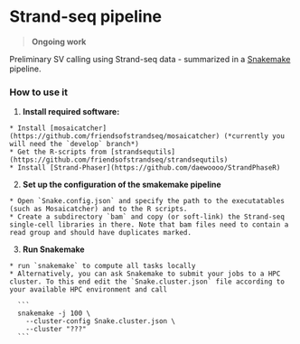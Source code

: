 # Strand-seq pipeline

> **Ongoing work**

Preliminary SV calling using Strand-seq data - summarized in a [Snakemake](https://bitbucket.org/snakemake/snakemake) pipeline.

### How to use it

  1. **Install required software:**
  
    * Install [mosaicatcher](https://github.com/friendsofstrandseq/mosaicatcher) (*currently you will need the `develop` branch*)
    * Get the R-scripts from [strandsequtils](https://github.com/friendsofstrandseq/strandsequtils)
    * Install [Strand-Phaser](https://github.com/daewoooo/StrandPhaseR)

  2. **Set up the configuration of the smakemake pipeline**
  
    * Open `Snake.config.json` and specify the path to the executatables (such as Mosaicatcher) and to the R scripts.
    * Create a subdirectory `bam` and copy (or soft-link) the Strand-seq single-cell libraries in there. Note that bam files need to contain a read group and should have duplicates marked.
   
  3. **Run Snakemake**

    * run `snakemake` to compute all tasks locally
    * Alternatively, you can ask Snakemake to submit your jobs to a HPC cluster. To this end edit the `Snake.cluster.json` file according to your available HPC environment and call 
      
      ```
      snakemake -j 100 \
        --cluster-config Snake.cluster.json \
        --cluster "???"
      ```
